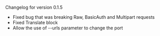 Changelog for version 0.1.5

- Fixed bug that was breaking Raw, BasicAuth and Multipart requests
- Fixed Translate block
- Allow the use of --urls parameter to change the port